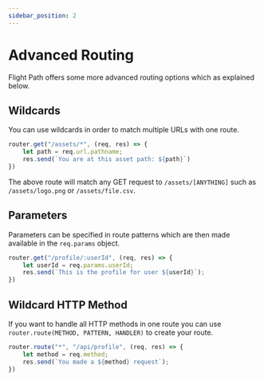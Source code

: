 ```yaml
---
sidebar_position: 2
---
```


# Advanced Routing

Flight Path offers some more advanced routing options which as explained below.

## Wildcards

You can use wildcards in order to match multiple URLs with one route.

```javascript
router.get("/assets/*", (req, res) => {
    let path = req.url.pathname;
    res.send(`You are at this asset path: ${path}`)
})
```

The above route will match any GET request to `/assets/[ANYTHING]` such as `/assets/logo.png` or `/assets/file.csv`.

## Parameters

Parameters can be specified in route patterns which are then made available in the `req.params` object.

```javascript
router.get("/profile/:userId", (req, res) => {
    let userId = req.params.userId;
    res.send(`This is the profile for user ${userId}`);
})
```

## Wildcard HTTP Method

If you want to handle all HTTP methods in one route you can use `router.route(METHOD, PATTERN, HANDLER)` to create your route.

```javascript
router.route("*", "/api/profile", (req, res) => {
    let method = req.method;
    res.send(`You made a ${method} request`);
})
```

